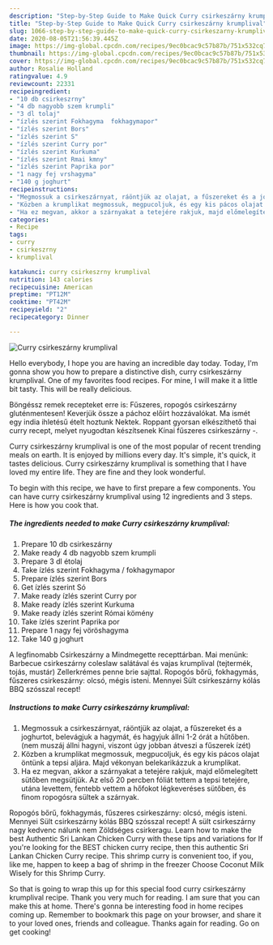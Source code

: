 ```yaml
---
description: "Step-by-Step Guide to Make Quick Curry csirkeszárny krumplival"
title: "Step-by-Step Guide to Make Quick Curry csirkeszárny krumplival"
slug: 1066-step-by-step-guide-to-make-quick-curry-csirkeszarny-krumplival
date: 2020-08-05T21:56:39.445Z
image: https://img-global.cpcdn.com/recipes/9ec0bcac9c57b87b/751x532cq70/curry-csirkeszarny-krumplival-recept-foto.jpg
thumbnail: https://img-global.cpcdn.com/recipes/9ec0bcac9c57b87b/751x532cq70/curry-csirkeszarny-krumplival-recept-foto.jpg
cover: https://img-global.cpcdn.com/recipes/9ec0bcac9c57b87b/751x532cq70/curry-csirkeszarny-krumplival-recept-foto.jpg
author: Rosalie Holland
ratingvalue: 4.9
reviewcount: 22331
recipeingredient:
- "10 db csirkeszrny"
- "4 db nagyobb szem krumpli"
- "3 dl tolaj"
- "ízlés szerint Fokhagyma  fokhagymapor"
- "ízlés szerint Bors"
- "ízlés szerint S"
- "ízlés szerint Curry por"
- "ízlés szerint Kurkuma"
- "ízlés szerint Rmai kmny"
- "ízlés szerint Paprika por"
- "1 nagy fej vrshagyma"
- "140 g joghurt"
recipeinstructions:
- "Megmossuk a csirkeszárnyat, ráöntjük az olajat, a fűszereket és a joghurtot, belevágjuk a hagymát, és hagyjuk állni 1-2 órát a hűtőben. (nem muszáj állni hagyni, viszont úgy jobban átveszi a fűszerek ízét)"
- "Közben a krumplikat megmossuk, megpucoljuk, és egy kis pácos olajat öntünk a tepsi aljára. Majd vékonyan belekarikázzuk a krumplikat."
- "Ha ez megvan, akkor a szárnyakat a tetejére rakjuk, majd előmelegített sütőben megsütjük. Az első 20 percben fóliát tettem a tepsi tetejére, utána levettem, fentebb vettem a hőfokot légkeveréses sütőben, és finom ropogósra sültek a szárnyak."
categories:
- Recipe
tags:
- curry
- csirkeszrny
- krumplival

katakunci: curry csirkeszrny krumplival 
nutrition: 143 calories
recipecuisine: American
preptime: "PT12M"
cooktime: "PT42M"
recipeyield: "2"
recipecategory: Dinner

---
```



![Curry csirkeszárny krumplival](https://img-global.cpcdn.com/recipes/9ec0bcac9c57b87b/751x532cq70/curry-csirkeszarny-krumplival-recept-foto.jpg)

Hello everybody, I hope you are having an incredible day today. Today, I'm gonna show you how to prepare a distinctive dish, curry csirkeszárny krumplival. One of my favorites food recipes. For mine, I will make it a little bit tasty. This will be really delicious.

Böngéssz remek recepteket erre is: Fűszeres, ropogós csirkeszárny gluténmentesen! Keverjük össze a páchoz előírt hozzávalókat. Ma ismét egy india ihletésű ételt hoztunk Nektek. Roppant gyorsan elkészíthető thai curry recept, melyet nyugodtan készítsenek Kínai fűszeres csirkeszárny -.

Curry csirkeszárny krumplival is one of the most popular of recent trending meals on earth. It is enjoyed by millions every day. It's simple, it's quick, it tastes delicious. Curry csirkeszárny krumplival is something that I have loved my entire life. They are fine and they look wonderful.


To begin with this recipe, we have to first prepare a few components. You can have curry csirkeszárny krumplival using 12 ingredients and 3 steps. Here is how you cook that.

<!--inarticleads1-->

##### The ingredients needed to make Curry csirkeszárny krumplival:

1. Prepare 10 db csirkeszárny
1. Make ready 4 db nagyobb szem krumpli
1. Prepare 3 dl étolaj
1. Take ízlés szerint Fokhagyma / fokhagymapor
1. Prepare ízlés szerint Bors
1. Get ízlés szerint Só
1. Make ready ízlés szerint Curry por
1. Make ready ízlés szerint Kurkuma
1. Make ready ízlés szerint Római kömény
1. Take ízlés szerint Paprika por
1. Prepare 1 nagy fej vöröshagyma
1. Take 140 g joghurt


A legfinomabb Csirkeszárny a Mindmegette recepttárban. Mai menünk: Barbecue csirkeszárny coleslaw salátával és vajas krumplival (tejtermék, tojás, mustár) Zellerkrémes penne brie sajttal. Ropogós bőrű, fokhagymás, fűszeres csirkeszárny: olcsó, mégis isteni. Mennyei Sült csirkeszárny kólás BBQ szósszal recept! 

<!--inarticleads2-->

##### Instructions to make Curry csirkeszárny krumplival:

1. Megmossuk a csirkeszárnyat, ráöntjük az olajat, a fűszereket és a joghurtot, belevágjuk a hagymát, és hagyjuk állni 1-2 órát a hűtőben. (nem muszáj állni hagyni, viszont úgy jobban átveszi a fűszerek ízét)
1. Közben a krumplikat megmossuk, megpucoljuk, és egy kis pácos olajat öntünk a tepsi aljára. Majd vékonyan belekarikázzuk a krumplikat.
1. Ha ez megvan, akkor a szárnyakat a tetejére rakjuk, majd előmelegített sütőben megsütjük. Az első 20 percben fóliát tettem a tepsi tetejére, utána levettem, fentebb vettem a hőfokot légkeveréses sütőben, és finom ropogósra sültek a szárnyak.


Ropogós bőrű, fokhagymás, fűszeres csirkeszárny: olcsó, mégis isteni. Mennyei Sült csirkeszárny kólás BBQ szósszal recept! A sült csirkeszárny nagy kedvenc nálunk nem Zöldséges csirkeragu. Learn how to make the best Authentic Sri Lankan Chicken Curry with these tips and variations for If you&#39;re looking for the BEST chicken curry recipe, then this authentic Sri Lankan Chicken Curry recipe. This shrimp curry is convenient too, if you, like me, happen to keep a bag of shrimp in the freezer Choose Coconut Milk Wisely for this Shrimp Curry. 

So that is going to wrap this up for this special food curry csirkeszárny krumplival recipe. Thank you very much for reading. I am sure that you can make this at home. There's gonna be interesting food in home recipes coming up. Remember to bookmark this page on your browser, and share it to your loved ones, friends and colleague. Thanks again for reading. Go on get cooking!
